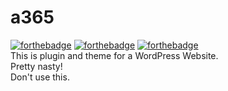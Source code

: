 # a365
[![forthebadge](http://forthebadge.com/images/badges/built-with-wordpress.svg)](http://forthebadge.com)
[![forthebadge](http://forthebadge.com/images/badges/contains-technical-debt.svg)](http://forthebadge.com)
[![forthebadge](http://forthebadge.com/images/badges/just-plain-nasty.svg)](http://forthebadge.com)  
This is plugin and theme for a WordPress Website.  
Pretty nasty!  
Don't use this.  
